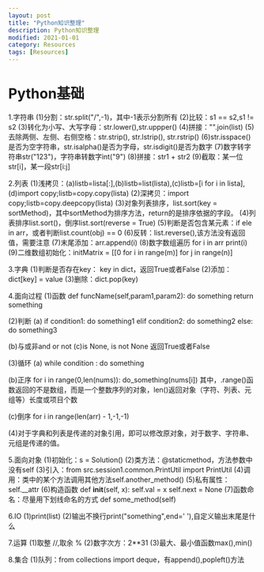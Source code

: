 ```yaml
---
layout: post
title: "Python知识整理"
description: Python知识整理
modified: 2021-01-01
category: Resources
tags: [Resources]
---
```


# Python基础

1.字符串
(1)分割：str.split("/",-1)，其中-1表示分割所有
(2)比较：s1 == s2,s1 != s2
(3)转化为小写、大写字母：str.lower(),str.uppper()
(4)拼接："".join(list)
(5)去除两侧、左侧、右侧空格：str.strip(), str.lstrip(), str.rstrip()
(6)str.isspace()是否为空字符串，str.isalpha()是否为字母，str.isdigit()是否为数字
(7)数字转字符串str("123")，字符串转数字int("9")
(8)拼接：str1 + str2
(9)截取：某一位str[i]，某一段str[i:j]

2.列表
(1)浅拷贝：(a)listb=lista[:],(b)listb=list(lista),(c)listb=[i for i in lista],(d)import copy;listb=copy.copy(lista)
(2)深拷贝：import copy;listb=copy.deepcopy(lista)
(3)对象列表排序，list.sort(key = sortMethod)，其中sortMethod为排序方法，return的是排序依据的字段。
(4)列表排序list.sort()，倒序list.sort(reverse = True)
(5)判断是否包含某元素：if ele in arr，或者判断list.count(obj) == 0
(6)反转：list.reverse(),该方法没有返回值，需要注意
(7)末尾添加：arr.append(i)
(8)数字数组遍历
    for i in arr
        print(i)
(9)二维数组初始化：initMatrix = [[0 for i in range(m)] for j in range(n)]

3.字典
(1)判断是否存在key： key in dict，返回True或者False
(2)添加：dict[key] = value
(3)删除：dict.pop(key)

4.面向过程
(1)函数
def funcName(self,param1,param2):
    do something
    return something

(2)判断
  (a)
  if condition1:
    do something1
  elif condition2:
    do something2
  else:
    do something3

  (b)与或非and or not
  (c)is None, is not None 返回True或者False

(3)循环
  (a)
  while condition :
    do something

  (b)正序
  for i in range(0,len(nums)):
    do_something(nums[i])
  其中，.range()函数返回的不是数组，而是一个整数序列的对象，len()返回对象（字符、列表、元组等）长度或项目个数

  (c)倒序
  for i in range(len(arr) - 1,-1,-1)

(4)对于字典和列表是传递的对象引用，即可以修改原对象，对于数字、字符串、元组是传递的值。

5.面向对象
(1)初始化：s = Solution()
(2)类方法：@staticmethod，方法参数中没有self
(3)引入：from src.session1.common.PrintUtil import PrintUtil
(4)调用：类中的某个方法调用其他方法self.another_method()
(5)私有属性：self.__attr
(6)构造函数
    def __init__(self, x):
        self.val = x
        self.next = None
(7)函数命名：尽量用下划线命名的方式 def some_method(self)

6.IO
(1)print(list)
(2)输出不换行print("something",end=' '),自定义输出末尾是什么

7.运算
(1)取整 //,取余 %
(2)数字次方：2**31
(3)最大、最小值函数max(),min()

8.集合
(1)队列：from collections import deque，有append(),popleft()方法